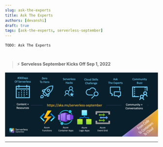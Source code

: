 ```yaml
---
slug: ask-the-experts
title: Ask The Experts
authors: [devanshi]
draft: true
tags: [ask-the-experts, serverless-september]
---
```


`TODO: Ask The Experts`

<br/>

> ⚡️ **Serveless September Kicks Off Sep 1, 2022**

![Campaign](../static/img/banners/post-kickoff.png)

---